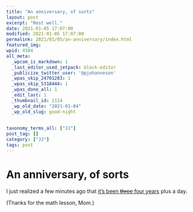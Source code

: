 ```yaml
---
title: "An anniversary, of sorts"
layout: post
excerpt: "Rest well."
date: 2021-01-05 17:07:00
modified: 2021-01-05 17:07:00
permalink: 2021/01/05/an-anniversary/index.html
featured_img: 
wpid: 4504
all_meta: 
  _wpcom_is_markdown: 1
  _last_editor_used_jetpack: block-editor
  _publicize_twitter_user: '@pjohanneson'
  _wpas_skip_24701283: 1
  _wpas_skip_5318444: 1
  _wpas_done_all: 1
  _edit_last: 1
  _thumbnail_id: 2114
  _wp_old_date: "2021-01-04"
  _wp_old_slug: good-night
  
  
taxonomy_terms_all: ["JJ"]
post_tag: []
category: ["JJ"]
tags: post
---
```


# An anniversary, of sorts

I just realized a few minutes ago that [it’s been <s>three</s> four years](https://patrickjohanneson.com/2017/01/11/my-fathers-obituary/) plus a day.

(Thanks for the math lesson, Mom.)